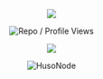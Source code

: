 <p align="center">
  <a href="https://twitter.com/FurkanL0eth" target="_blank">
    <img src="https://img.shields.io/badge/Follow-%40husonode-1DA1F2?style=flat-square&logo=twitter&logoColor=white" />
  </a>
</p>

<p align="center">
  <img src="https://komarev.com/ghpvc/?username=aksamlan&style=flat-square&color=red&label=Profile+Views+/+Repo+Views+" alt="Repo / Profile Views" />
</p>

<p align="center"> <img src="https://github.com/user-attachments/assets/dae5ffe3-0581-47ec-93f0-ae4275cc9add" />

<p align="center"> <img src="https://github-readme-stats.vercel.app/api?username=aksamlan&show_icons=true&theme=gotham" alt="HusoNode" />

